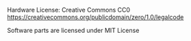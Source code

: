Hardware License: Creative Commons CC0
https://creativecommons.org/publicdomain/zero/1.0/legalcode

Software parts are licensed under MIT License
